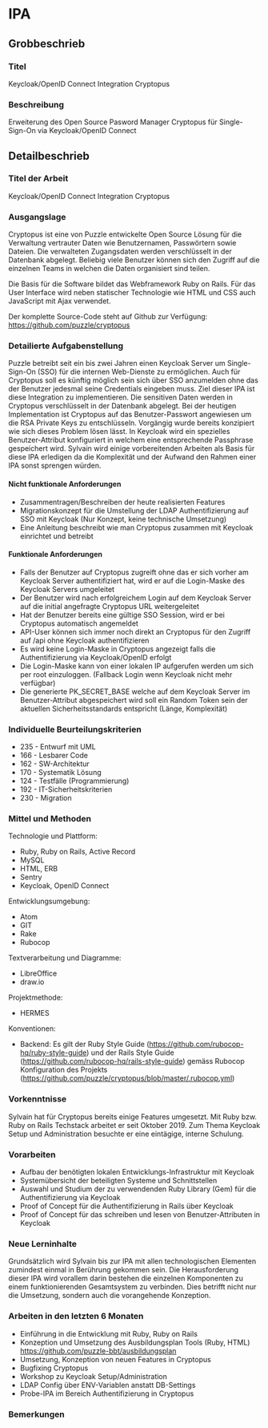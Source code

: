 # IPA

## Grobbeschrieb

### Titel

Keycloak/OpenID Connect Integration Cryptopus

### Beschreibung

Erweiterung des Open Source Pasword Manager Cryptopus für Single-Sign-On via Keycloak/OpenID Connect

## Detailbeschrieb

### Titel der Arbeit

Keycloak/OpenID Connect Integration Cryptopus

### Ausgangslage

Cryptopus ist eine von Puzzle entwickelte Open Source Lösung für die Verwaltung vertrauter Daten wie Benutzernamen, Passwörtern sowie Dateien. Die verwalteten Zugangsdaten werden verschlüsselt in der Datenbank abgelegt. Beliebig viele Benutzer können sich den Zugriff auf die einzelnen Teams in welchen die Daten organisiert sind teilen.

Die Basis für die Software bildet das Webframework Ruby on Rails. Für das User Interface wird neben statischer Technologie wie HTML und CSS auch JavaScript mit Ajax verwendet. 

Der komplette Source-Code steht auf Github zur Verfügung: https://github.com/puzzle/cryptopus

### Detailierte Aufgabenstellung

Puzzle betreibt seit ein bis zwei Jahren einen Keycloak Server um Single-Sign-On (SSO) für die internen Web-Dienste zu ermöglichen. Auch für Cryptopus soll es künftig möglich sein sich über SSO anzumelden ohne das der Benutzer jedesmal seine Credentials eingeben muss. Ziel dieser IPA ist diese Integration zu implementieren. 
Die sensitiven Daten werden in Cryptopus verschlüsselt in der Datenbank abgelegt. Bei der heutigen Implementation ist Cryptopus auf das Benutzer-Passwort angewiesen um die RSA Private Keys zu entschlüsseln. 
Vorgängig wurde bereits konzipiert wie sich dieses Problem lösen lässt. In Keycloak wird ein spezielles Benutzer-Attribut konfiguriert in welchem eine entsprechende Passphrase gespeichert wird. 
Sylvain wird einige vorbereitenden Arbeiten als Basis für diese IPA erledigen da die Komplexität und der Aufwand den Rahmen einer IPA sonst sprengen würden.

#### Nicht funktionale Anforderungen
* Zusammentragen/Beschreiben der heute realisierten Features
* Migrationskonzept für die Umstellung der LDAP Authentifizierung auf SSO mit Keycloak (Nur Konzept, keine technische Umsetzung)
* Eine Anleitung beschreibt wie man Cryptopus zusammen mit Keycloak einrichtet und betreibt

#### Funktionale Anforderungen
* Falls der Benutzer auf Cryptopus zugreift ohne das er sich vorher am Keycloak Server authentifiziert hat, wird er auf die Login-Maske des Keycloak Servers umgeleitet
* Der Benutzer wird nach erfolgreichem Login auf dem Keycloak Server auf die initial angefragte Cryptopus URL weitergeleitet
* Hat der Benutzer bereits eine gültige SSO Session, wird er bei Cryptopus automatisch angemeldet
* API-User können sich immer noch direkt an Cryptopus für den Zugriff auf /api ohne Keycloak authentifizieren
* Es wird keine Login-Maske in Cryptopus angezeigt falls die Authentifizierung via Keycloak/OpenID erfolgt
* Die Login-Maske kann von einer lokalen IP aufgerufen werden um sich per root einzuloggen. (Fallback Login wenn Keycloak nicht mehr verfügbar)
* Die generierte PK_SECRET_BASE welche auf dem Keycloak Server im Benutzer-Attribut abgespeichert wird soll ein Random Token sein der aktuellen Sicherheitsstandards entspricht (Länge, Komplexität)

### Individuelle Beurteilungskriterien
* 235 - Entwurf mit UML
* 166 - Lesbarer Code
* 162 - SW-Architektur
* 170 - Systematik Lösung
* 124 - Testfälle (Programmierung)
* 192 - IT-Sicherheitskriterien
* 230 - Migration

### Mittel und Methoden

Technologie und Plattform:

* Ruby, Ruby on Rails, Active Record
* MySQL
* HTML, ERB
* Sentry
* Keycloak, OpenID Connect

Entwicklungsumgebung:

* Atom
* GIT
* Rake
* Rubocop

Textverarbeitung und Diagramme:

* LibreOffice
* draw.io

Projektmethode:

* HERMES

Konventionen:

* Backend: Es gilt der Ruby Style Guide (https://github.com/rubocop-hq/ruby-style-guide) und der Rails Style Guide (https://github.com/rubocop-hq/rails-style-guide) gemäss Rubocop Konfiguration des Projekts (https://github.com/puzzle/cryptopus/blob/master/.rubocop.yml)

### Vorkenntnisse
Sylvain hat für Cryptopus bereits einige Features umgesetzt. Mit Ruby bzw. Ruby on Rails Techstack arbeitet er seit Oktober 2019. Zum Thema Keycloak Setup und Administration besuchte er eine eintägige, interne Schulung. 

### Vorarbeiten
* Aufbau der benötigten lokalen Entwicklungs-Infrastruktur mit Keycloak
* Systemübersicht der beteiligten Systeme und Schnittstellen
* Auswahl und Studium der zu verwendenden Ruby Library (Gem) für die Authentifizierung via Keycloak
* Proof of Concept für die Authentifizierung in Rails über Keycloak
* Proof of Concept für das schreiben und lesen von Benutzer-Attributen in Keycloak

### Neue Lerninhalte
Grundsätzlich wird Sylvain bis zur IPA mit allen technologischen Elementen zumindest einmal in Berührung gekommen sein. Die Herausforderung dieser IPA wird vorallem darin bestehen die einzelnen Komponenten zu einem funktionierenden Gesamtsystem zu verbinden. Dies betrifft nicht nur die Umsetzung, sondern auch die vorangehende Konzeption.

### Arbeiten in den letzten 6 Monaten

* Einführung in die Entwicklung mit Ruby, Ruby on Rails
* Konzeption und Umsetzung des Ausbildungsplan Tools (Ruby, HTML) https://github.com/puzzle-bbt/ausbildungsplan
* Umsetzung, Konzeption von neuen Features in Cryptopus
* Bugfixing Cryptopus
* Workshop zu Keycloak Setup/Administration
* LDAP Config über ENV-Variablen anstatt DB-Settings
* Probe-IPA im Bereich Authentifizierung in Cryptopus

### Bemerkungen
